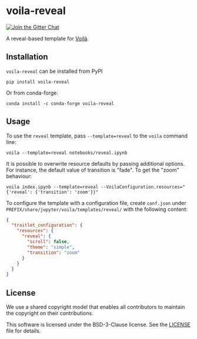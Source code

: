 # voila-reveal

[![Join the Gitter Chat](https://badges.gitter.im/Join%20Chat.svg)](https://gitter.im/QuantStack/Lobby?utm_source=badge&utm_medium=badge&utm_campaign=pr-badge&utm_content=badge)

A reveal-based template for [Voilà](https://github.com/voila-dashboards/voila/).

## Installation

`voila-reveal` can be installed from PyPI

```
pip install voila-reveal
```

Or from conda-forge:

```
conda install -c conda-forge voila-reveal
```

## Usage

To use the `reveal` template, pass `--template=reveal` to the `voila` command line:

```
voila --template=reveal notebooks/reveal.ipynb
```

It is possible to overwrite resource defaults by passing additional options. For instance, the default value of transition is "fade". To get the "zoom" behaviour:

```
voila index.ipynb --template=reveal --VoilaConfiguration.resources="{'reveal': {'transition': 'zoom'}}"
```

To configure the template with a configuration file, create `conf.json` under `PREFIX/share/jupyter/voila/templates/reveal/` with the following content:

```json
{
  "traitlet_configuration": {
    "resources": {
      "reveal": {
        "scroll": false,
        "theme": "simple",
        "transition": "zoom"
      }
    }
  }
}
```

## License

We use a shared copyright model that enables all contributors to maintain the
copyright on their contributions.

This software is licensed under the BSD-3-Clause license. See the
[LICENSE](LICENSE) file for details.
